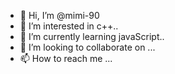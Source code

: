 - 👋 Hi, I’m @mimi-90
- 👀 I’m interested in c++..
- 🌱 I’m currently learning  javaScript..
- 💞️ I’m looking to collaborate on ...
- 📫 How to reach me ...

<!---
mimi-90/mimi-90 is a ✨ special ✨ repository because its `README.md` (this file) appears on your GitHub profile.
You can click the Preview link to take a look at your changes.
--->
